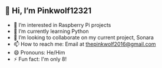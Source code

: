 ## 👋 Hi, I’m Pinkwolf12321
- 👀 I’m interested in Raspberry Pi projects
- 🌱 I’m currently learning Python
- 💞️ I’m looking to collaborate on my current project, Sonara
- 📫 How to reach me: Email at thepinkwolf2016@gmail.com
- 😄 Pronouns: He/Him
- ⚡ Fun fact: I'm only 8!
